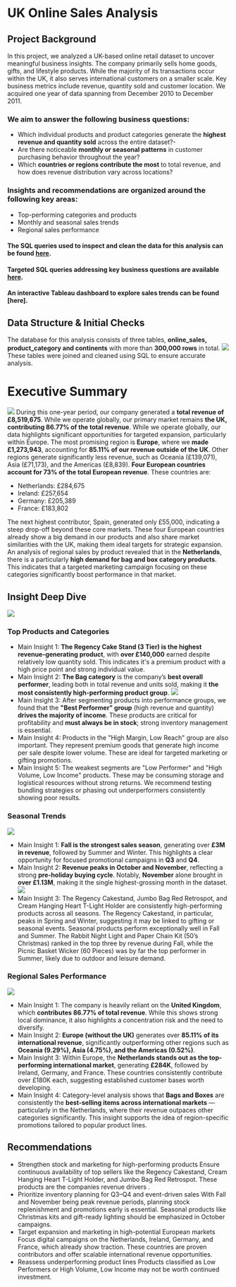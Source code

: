 # UK Online Sales Analysis
## Project Background
In this project, we analyzed a UK-based online retail dataset to uncover meaningful business insights. The company primarily sells home goods, gifts, and lifestyle products. While the majority of its transactions occur within the UK, it also serves international customers on a smaller scale. Key business metrics include revenue, quantity sold and customer location. We acquired one year of data spanning from December 2010 to December 2011.
### We aim to answer the following business questions:
-	Which individual products and product categories generate the **highest revenue and quantity sold** across the entire dataset?-
-	Are there noticeable **monthly or seasonal patterns** in customer purchasing behavior throughout the year?
-	Which **countries or regions contribute the most** to total revenue, and how does revenue distribution vary across locations?
### Insights and recommendations are organized around the following key areas:
-	Top-performing categories and products
-	Monthly and seasonal sales trends
-	Regional sales performance
#### The SQL queries used to inspect and clean the data for this analysis can be found [here](SQL/README.md).
#### Targeted SQL queries addressing key business questions are available [here](SQL/README2.md).
#### An interactive Tableau dashboard to explore sales trends can be found [here].
## Data Structure & Initial Checks
The database for this analysis consists of three tables, **online_sales, product_category and continents** with more than **300,000 rows** in total.
![](images/data_structure.png)
These tables were joined and cleaned using SQL to ensure accurate analysis.
# Executive Summary
![](images/reg_exc2.png)
During this one-year period, our company generated a **total revenue of £8,519,675**. While we operate globally, our primary market remains **the UK, contributing 86.77% of the total revenue**. While we operate globally, our data highlights significant opportunities for targeted expansion, particularly within Europe.
The most promising region is **Europe**, where we **made £1,273,943**, accounting for **85.11% of our revenue outside of the UK**. Other regions generate significantly less revenue, such as Oceania (£139,071), Asia (£71,173), and the Americas (£8,839).
**Four European countries account for 73% of the total European revenue**. These countries are:

- Netherlands: £284,675
- Ireland: £257,654
- Germany: £205,389
- France: £183,802

The next highest contributor, Spain, generated only £55,000, indicating a steep drop-off beyond these core markets. These four European countries already show a big demand in our products and also share  market similarities with the UK, making them ideal targets for strategic expansion.
An analysis of regional sales by product revealed that in the **Netherlands**, there is a particularly **high demand for bag and box category products**. This indicates  that a  targeted marketing campaign focusing on these categories significantly boost performance in that market.

## Insight Deep Dive
![](images/top_p_d.png)
### Top Products and Categories
- Main Insight 1: **The Regency Cake Stand (3 Tier) is the highest revenue-generating product**, with **over £140,000** earned despite relatively low quantity sold. This indicates it's a premium product with a high price point and strong individual value.
- Main Insight 2: **The Bag category** is the company’s **best overall performer**, leading both in total revenue and units sold, making it **the most consistently high-performing product group**.
  ![](images/performance.png)
- Main Insight 3: After segmenting products into performance groups, we found that the **"Best Performer" group** (high revenue and quantity) **drives the majority of income**. These products are critical for profitability and **must always be in stock**; strong inventory management is essential.
- Main Insight 4: Products in the "High Margin, Low Reach" group are also important. They represent premium goods that generate high income per sale despite lower volume. These are ideal for targeted marketing or gifting promotions.
- Main Insight 5:  The weakest segments are "Low Performer" and "High Volume, Low Income" products. These may be consuming storage and logistical resources without strong returns. We recommend testing bundling strategies or phasing out underperformers consistently showing poor results.
### Seasonal Trends
![](images/seasonal_1.png)
- Main Insight 1: **Fall is the strongest sales season**, generating over **£3M in revenue**, followed by Summer and Winter. This highlights a clear opportunity for focused promotional campaigns in **Q3** and **Q4**.
- Main Insight 2: **Revenue peaks in October and November**, reflecting a strong **pre-holiday buying cycle**. Notably, **November** alone brought in **over £1.13M**, making it the single highest-grossing month in the dataset.
  ![](images/product_seasonal.png)
- Main Insight 3: The Regency Cakestand, Jumbo Bag Red Retrospot, and Cream Hanging Heart T-Light Holder are consistently high-performing products across all seasons. The Regency Cakestand, in particular, peaks in Spring and Winter, suggesting it may be linked to gifting or seasonal events.
 Seasonal products perform exceptionally well in Fall and Summer. The Rabbit Night Light and Paper Chain Kit (50’s Christmas) ranked in the top three by revenue during Fall, while the Picnic Basket Wicker (60 Pieces) was by far the top performer in Summer, likely due   to outdoor and leisure demand.
### Regional Sales Performance
![](images/regdown.png)
-	Main Insight 1: The company is heavily reliant on the **United Kingdom**, which **contributes 86.77% of total revenue**. While this shows strong local dominance, it also highlights a concentration risk and the need to diversify.
-	Main Insight 2: **Europe (without the UK)** generates over **85.11% of its international revenue**, significantly outperforming other regions such as **Oceania (9.29%), Asia (4.75%), and the Americas (0.52%)**.
-	Main Insight 3: Within Europe, the **Netherlands stands out as the top-performing international market**, generating **£284K**, followed by Ireland, Germany, and France. These countries consistently contribute over £180K each, suggesting established customer bases worth developing.
-	Main Insight 4: Category-level analysis shows that **Bags and Boxes** are consistently the **best-selling items across international markets** — particularly in the Netherlands, where their revenue outpaces other categories significantly. This insight supports the idea of region-specific promotions tailored to popular product lines.
## Recommendations
- Strengthen stock and marketing for high-performing products
 Ensure continuous availability of top sellers like the Regency Cakestand, Cream Hanging Heart T-Light Holder, and Jumbo Bag Red Retrospot. These products are the companies revenue drivers .
- Prioritize inventory planning for Q3–Q4 and event-driven sales
  With Fall and November being peak revenue periods, planning stock replenishment and promotions early is essential. Seasonal products like Christmas kits and gift-ready lighting should be emphasized in October campaigns.
- Target expansion and marketing in high-potential European markets
  Focus digital campaigns on the Netherlands, Ireland, Germany, and France, which already show traction. These countries are proven contributors and offer scalable international revenue opportunities.
- Reassess underperforming product lines
 Products classified as Low Performers or High Volume, Low Income may not be worth continued investment. 






